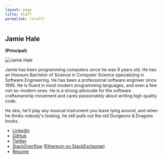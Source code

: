 ```yaml
---
layout: page
title: Staff
permalink: /staff/
---
```

## Jamie Hale
__(Principal)__

![Jamie Hale][1]

Jamie has been programming computers since he was 9 years old. He has an Honours Bachelor of Science in Computer Science specializing in Software Engineering. He has been a professional software engineer since 1995. He is fluent in most modern programming languages, and even a few not-so-modern ones. He is a strong advocate for the software craftsmanship movement and cares passionately about writing high quality code.

He skis, he'll play any musical instrument you leave lying around, and when he thinks nobody's looking, he still pulls out the old Dungeons &amp; Dragons books.

* [LinkedIn][2]
* [GitHub][3]
* [Twitter][4]
* [StackOverflow][5] ([Ethereum on StackExchange][6])
* [Resume][7]

[1]: /assets/jamie-hale.jpg
[2]: https://www.linkedin.com/in/jamiesonhale
[3]: https://github.com/jamiehale
[4]: http://twitter.com/jamiehale
[5]: https://stackoverflow.com/users/34533/jamie-hale
[6]: https://ethereum.stackexchange.com/users/2788/jamie-hale
[7]: /assets/2018-10-06-Jamie-Hale-Resume.pdf
